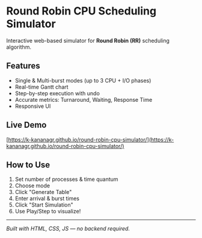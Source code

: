 # Round Robin CPU Scheduling Simulator

Interactive web-based simulator for **Round Robin (RR)** scheduling algorithm.

## Features
- Single & Multi-burst modes (up to 3 CPU + I/O phases)
- Real-time Gantt chart
- Step-by-step execution with undo
- Accurate metrics: Turnaround, Waiting, Response Time
- Responsive UI

## Live Demo
[https://k-kananagr.github.io/round-robin-cpu-simulator/](https://k-kananagr.github.io/round-robin-cpu-simulator/)

## How to Use
1. Set number of processes & time quantum
2. Choose mode
3. Click "Generate Table"
4. Enter arrival & burst times
5. Click "Start Simulation"
6. Use Play/Step to visualize!

---

*Built with HTML, CSS, JS — no backend required.*
